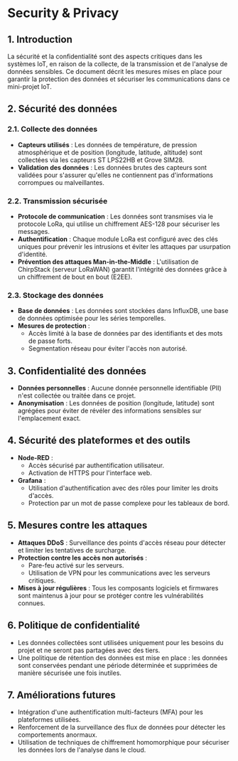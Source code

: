 # Security & Privacy

## 1. Introduction
La sécurité et la confidentialité sont des aspects critiques dans les systèmes IoT, en raison de la collecte, de la transmission et de l'analyse de données sensibles. Ce document décrit les mesures mises en place pour garantir la protection des données et sécuriser les communications dans ce mini-projet IoT.

## 2. Sécurité des données

### 2.1. Collecte des données
- **Capteurs utilisés** : Les données de température, de pression atmosphérique et de position (longitude, latitude, altitude) sont collectées via les capteurs ST LPS22HB et Grove SIM28.
- **Validation des données** : Les données brutes des capteurs sont validées pour s'assurer qu'elles ne contiennent pas d'informations corrompues ou malveillantes.

### 2.2. Transmission sécurisée
- **Protocole de communication** : Les données sont transmises via le protocole LoRa, qui utilise un chiffrement AES-128 pour sécuriser les messages.
- **Authentification** : Chaque module LoRa est configuré avec des clés uniques pour prévenir les intrusions et éviter les attaques par usurpation d'identité.
- **Prévention des attaques Man-in-the-Middle** : L'utilisation de ChirpStack (serveur LoRaWAN) garantit l'intégrité des données grâce à un chiffrement de bout en bout (E2EE).

### 2.3. Stockage des données
- **Base de données** : Les données sont stockées dans InfluxDB, une base de données optimisée pour les séries temporelles.
- **Mesures de protection** :
  - Accès limité à la base de données par des identifiants et des mots de passe forts.
  - Segmentation réseau pour éviter l'accès non autorisé.

## 3. Confidentialité des données
- **Données personnelles** : Aucune donnée personnelle identifiable (PII) n'est collectée ou traitée dans ce projet.
- **Anonymisation** : Les données de position (longitude, latitude) sont agrégées pour éviter de révéler des informations sensibles sur l'emplacement exact.

## 4. Sécurité des plateformes et des outils
- **Node-RED** :
  - Accès sécurisé par authentification utilisateur.
  - Activation de HTTPS pour l'interface web.
- **Grafana** :
  - Utilisation d'authentification avec des rôles pour limiter les droits d'accès.
  - Protection par un mot de passe complexe pour les tableaux de bord.

## 5. Mesures contre les attaques
- **Attaques DDoS** : Surveillance des points d'accès réseau pour détecter et limiter les tentatives de surcharge.
- **Protection contre les accès non autorisés** : 
  - Pare-feu activé sur les serveurs.
  - Utilisation de VPN pour les communications avec les serveurs critiques.
- **Mises à jour régulières** : Tous les composants logiciels et firmwares sont maintenus à jour pour se protéger contre les vulnérabilités connues.

## 6. Politique de confidentialité
- Les données collectées sont utilisées uniquement pour les besoins du projet et ne seront pas partagées avec des tiers.
- Une politique de rétention des données est mise en place : les données sont conservées pendant une période déterminée et supprimées de manière sécurisée une fois inutiles.

## 7. Améliorations futures
- Intégration d'une authentification multi-facteurs (MFA) pour les plateformes utilisées.
- Renforcement de la surveillance des flux de données pour détecter les comportements anormaux.
- Utilisation de techniques de chiffrement homomorphique pour sécuriser les données lors de l'analyse dans le cloud.

